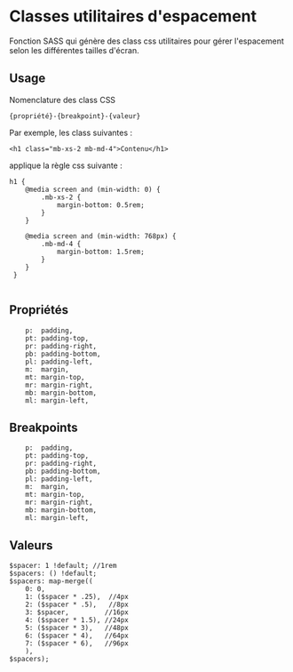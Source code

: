 # Classes utilitaires d'espacement

Fonction SASS qui génère des class css utilitaires pour gérer l'espacement selon les différentes tailles d'écran.

## Usage

Nomenclature des class CSS

```
{propriété}-{breakpoint}-{valeur}

```

Par exemple, les class suivantes : 

```
<h1 class="mb-xs-2 mb-md-4">Contenu</h1>

```

applique la règle css suivante :

```
h1 {
    @media screen and (min-width: 0) {
        .mb-xs-2 {
            margin-bottom: 0.5rem;
        }
    }
    
    @media screen and (min-width: 768px) {
        .mb-md-4 {
            margin-bottom: 1.5rem;
        }
    }
 }  
    
```

## Propriétés

```
    p:  padding,
    pt: padding-top,
    pr: padding-right,
    pb: padding-bottom,
    pl: padding-left,
    m:  margin,
    mt: margin-top,
    mr: margin-right,
    mb: margin-bottom,
    ml: margin-left,

```

## Breakpoints

```
    p:  padding,
    pt: padding-top,
    pr: padding-right,
    pb: padding-bottom,
    pl: padding-left,
    m:  margin,
    mt: margin-top,
    mr: margin-right,
    mb: margin-bottom,
    ml: margin-left,

```

## Valeurs

```
$spacer: 1 !default; //1rem
$spacers: () !default;
$spacers: map-merge((
    0: 0,
    1: ($spacer * .25),  //4px
    2: ($spacer * .5),   //8px
    3: $spacer,         //16px
    4: ($spacer * 1.5), //24px
    5: ($spacer * 3),   //48px
    6: ($spacer * 4),   //64px
    7: ($spacer * 6),   //96px
    ),
$spacers);

```

